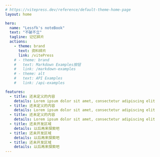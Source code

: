 ```yaml
---
# https://vitepress.dev/reference/default-theme-home-page
layout: home

hero:
  name: "Lessfk's noteBook"
  text: "不破不立"
  tagline: 记忆碎片
  actions:
    - theme: brand
      text: 资料碎片
      link: /vitePress
    # - theme: brand
    #   text: Markdown Examples按钮
    #   link: /markdown-examples
    # - theme: alt
    #   text: API Examples
    #   link: /api-examples

features:
  - title: 还未定义的内容
    details: Lorem ipsum dolor sit amet, consectetur adipiscing elit
  - title: 还未定义的内容
    details: Lorem ipsum dolor sit amet, consectetur adipiscing elit
  - title: 还未定义的内容
    details: Lorem ipsum dolor sit amet, consectetur adipiscing elit
  - title: 还未开发区域
    details: 以后再来探索吧
  - title: 还未开发区域
    details: 以后再来探索吧
  - title: 还未开发区域
    details: 以后再来探索吧
---
```


